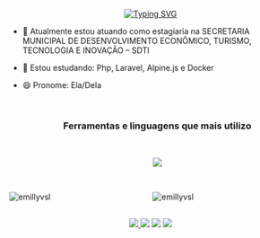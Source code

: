 <p align="center"><a href="https://github.com/gabrieuz"><img src="https://readme-typing-svg.demolab.com?font=Fira+Code&pause=1000&center=true&vCenter=true&repeat=true&width=435&lines=Olá%2C+me+chamo+Emilly+Silva!" alt="Typing SVG" /></a>



- 🔭 Atualmente estou atuando como estagiaria na SECRETARIA MUNICIPAL DE DESENVOLVIMENTO ECONÔMICO, TURISMO, TECNOLOGIA E INOVAÇÃO – SDTI
- 🌱 Estou estudando: Php, Laravel, Alpine.js e Docker
- 😄 Pronome: Ela/Dela

  <div style="display: inline_block"><br>
  
  <h3  align="center"> Ferramentas e linguagens que mais utilizo</h3>
  <br>
  <p align="center">
  <img src="https://skillicons.dev/icons?i=git,docker,laravel,php,javascript,html,css,bootstrap,angular,python,discord,vscode" />
  </p>
  <br>
</div>
  
 
 
<div align="center">
    
<p><img align="left" src="https://github-readme-stats.vercel.app/api/top-langs?username=emillyvsl&show_icons=true&locale=en&layout=compact" alt="emillyvsl" /></p>
<p>&nbsp;<img  src="https://github-readme-stats.vercel.app/api?username=emillyvsl&show_icons=true&locale=en" alt="emillyvsl" /></p>

  ##
  
  <a href="https://www.instagram.com/emilly_vitoria.18/" target="_blank"><img src="https://img.shields.io/badge/-Instagram-%23E4405F?style=for-the-badge&logo=instagram&logoColor=white" target="_blank"> 
  </a>
 <a href="https://discord.com/channels/@me" target="_blank"><img src="https://img.shields.io/badge/Discord-7289DA?style=for-the-badge&logo=discord&logoColor=white" target="_blank"></a> 
 <a href = "mailto:emillyvitoria1821@gmail.com"><img src="https://img.shields.io/badge/-Gmail-%23333?style=for-the-badge&logo=gmail&logoColor=white" target="_blank"></a>
 <a href="https://www.linkedin.com/in/emilly-vit%C3%B3ria-85425b256/" target="_blank"><img src="https://img.shields.io/badge/-LinkedIn-%230077B5?style=for-the-badge&logo=linkedin&logoColor=white" 
 target="_blank"></a> 
  
</div>

